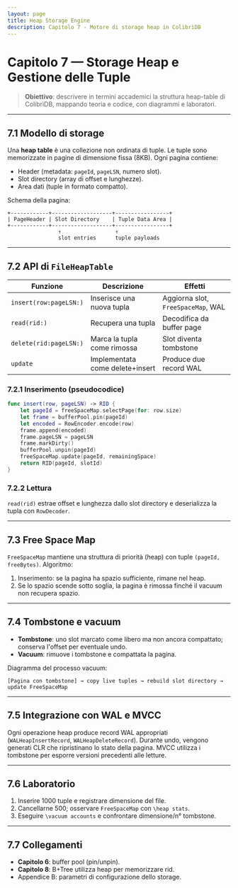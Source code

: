 ```yaml
---
layout: page
title: Heap Storage Engine
description: Capitolo 7 - Motore di storage heap in ColibrìDB
---
```


# Capitolo 7 — Storage Heap e Gestione delle Tuple

> **Obiettivo**: descrivere in termini accademici la struttura heap-table di ColibrìDB, mappando teoria e codice, con diagrammi e laboratori.

---

## 7.1 Modello di storage

Una **heap table** è una collezione non ordinata di tuple. Le tuple sono memorizzate in pagine di dimensione fissa (8KB). Ogni pagina contiene:
- Header (metadata: `pageId`, `pageLSN`, numero slot).
- Slot directory (array di offset e lunghezze).
- Area dati (tuple in formato compatto).

Schema della pagina:
```
+------------+-------------------+-----------------+
| PageHeader | Slot Directory    | Tuple Data Area |
+------------+-------------------+-----------------+
                ↑                 ↑
                slot entries      tuple payloads
```

---

## 7.2 API di `FileHeapTable`

| Funzione | Descrizione | Effetti |
|----------|-------------|---------|
| `insert(row:pageLSN:)` | Inserisce una nuova tupla | Aggiorna slot, `FreeSpaceMap`, WAL |
| `read(rid:)` | Recupera una tupla | Decodifica da buffer page |
| `delete(rid:pageLSN:)` | Marca la tupla come rimossa | Slot diventa tombstone |
| `update` | Implementata come delete+insert | Produce due record WAL |

### 7.2.1 Inserimento (pseudocodice)
```swift
func insert(row, pageLSN) -> RID {
    let pageId = freeSpaceMap.selectPage(for: row.size)
    let frame = bufferPool.pin(pageId)
    let encoded = RowEncoder.encode(row)
    frame.append(encoded)
    frame.pageLSN = pageLSN
    frame.markDirty()
    bufferPool.unpin(pageId)
    freeSpaceMap.update(pageId, remainingSpace)
    return RID(pageId, slotId)
}
```

### 7.2.2 Lettura
`read(rid)` estrae offset e lunghezza dallo slot directory e deserializza la tupla con `RowDecoder`.

---

## 7.3 Free Space Map

`FreeSpaceMap` mantiene una struttura di priorità (heap) con tuple `(pageId, freeBytes)`. Algoritmo:
1. Inserimento: se la pagina ha spazio sufficiente, rimane nel heap.
2. Se lo spazio scende sotto soglia, la pagina è rimossa finché il vacuum non recupera spazio.

---

## 7.4 Tombstone e vacuum

- **Tombstone**: uno slot marcato come libero ma non ancora compattato; conserva l'offset per eventuale undo.
- **Vacuum**: rimuove i tombstone e compattata la pagina.

Diagramma del processo vacuum:
```
[Pagina con tombstone] → copy live tuples → rebuild slot directory → update FreeSpaceMap
```

---

## 7.5 Integrazione con WAL e MVCC

Ogni operazione heap produce record WAL appropriati (`WALHeapInsertRecord`, `WALHeapDeleteRecord`). Durante undo, vengono generati CLR che ripristinano lo stato della pagina. MVCC utilizza i tombstone per esporre versioni precedenti alle letture.

---

## 7.6 Laboratorio

1. Inserire 1000 tuple e registrare dimensione del file.
2. Cancellarne 500; osservare `FreeSpaceMap` con `\heap stats`.
3. Eseguire `\vacuum accounts` e confrontare dimensione/n° tombstone.

---

## 7.7 Collegamenti
- **Capitolo 6**: buffer pool (pin/unpin).
- **Capitolo 8**: B+Tree utilizza heap per memorizzare rid.
- Appendice B: parametri di configurazione dello storage.

